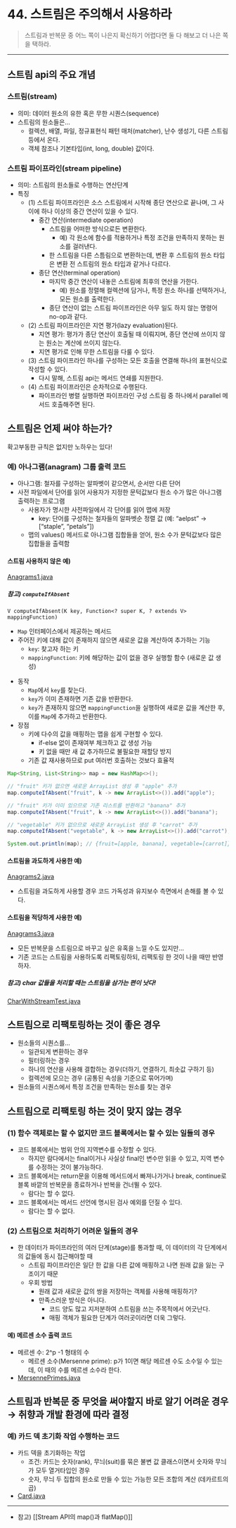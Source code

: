 # 44. 스트림은 주의해서 사용하라

>스트림과 반복문 중 어느 쪽이 나은지 확신하기 어렵다면 둘 다 해보고 더 나은 쪽을 택하라.

- - - 
## 스트림 api의 주요 개념
### 스트림(stream)
* 의미: 데이터 원소의 유한 혹은 무한 시퀀스(sequence)
* 스트림의 원소들은…
    * 컬렉션, 배열, 파일, 정규표현식 패턴 매처(matcher), 난수 생성기, 다른 스트림 등에서 온다.
    * 객체 참조나 기본타입(int, long, double) 값이다.
### 스트림 파이프라인(stream pipeline)
* 의미: 스트림의 원소들로 수행하는 연산단계
* 특징
  * (1) 스트림 파이프라인은 소스 스트림에서 시작해 종단 연산으로 끝나며, 그 사이에 하나 이상의 중간 연산이 있을 수 있다.
      * 중간 연산(intermediate operation)
          * 스트림을 어떠한 방식으로든 변환한다.
              * 예) 각 원소에 함수를 적용하거나 특정 조건을 만족하지 못하는 원소를 걸러낸다.
          * 한 스트림을 다른 스틈림으로 변환하는데, 변환 후 스트림의 원소 타입은 변환 전 스트림의 원소 타입과 같거나 다르다.
      * 종단 연산(terminal operation)
          * 마지막 중간 연산이 내놓은 스트림에 최후의 연산을 가한다.
              * 예) 원소를 정렬해 컬렉션에 담거나, 특정 원소 하나를 선택하거나, 모든 원소를 출력한다.
          * 종단 연산이 없는 스트림 파이프라인은 아무 일도 하지 않는 명령어 no-op과 같다.
  * (2) 스트림 파이프라인은 지연 평가(lazy evaluation)된다.
      * 지연 평가: 평가가 종단 연산이 호출될 때 이뤄지며, 종단 연산에 쓰이지 않는 원소는 계산에 쓰이지 않는다.
      * 지연 평가로 인해 무한 스트림을 다룰 수 있다.
  * (3) 스트림 파이프라인 하나를 구성하는 모든 호출을 연결해 하나의 표현식으로 작성할 수 있다.
      * 다시 말해, 스트림 api는 메서드 연쇄를 지원한다.
  * (4) 스트림 파이프라인은 순차적으로 수행된다.
      * 파이프라인 병렬 실행하면 파이프라인 구성 스트림 중 하나에서 parallel 메서드 호출해주면 된다.

## 스트림은 언제 써야 하는가?
확고부동한 규칙은 없지만 노하우는 있다!
### 예) 아나그램(anagram) 그룹 출력 코드
* 아나그램: 철자를 구성하는 알파벳이 같으면서, 순서만 다른 단어
* 사전 파일에서 단어를 읽어 사용자가 지정한 문턱값보다 원소 수가 많은 아나그램 출력하는 프로그램
    * 사용자가 명시한 사전파일에서 각 단어를 읽어 맵에 저장
        * key: 단어를 구성하는 철자들의 알파벳순 정렬 값 (예: “aelpst” → [“staple”, “petals”])
    * 맵의 values() 메서드로 아나그램 집합들을 얻어, 원소 수가 문턱값보다 많은 집합들을 출력함
#### 스트림 사용하지 않은 예)
[Anagrams1.java](..%2F..%2F..%2Fmain%2Fjava%2Fch07%2Fitem45%2FAnagrams1.java)
##### 참고) `computeIfAbsent`
```
V computeIfAbsent(K key, Function<? super K, ? extends V> mappingFunction)
```
* `Map` 인터페이스에서 제공하는 메서드
* 주어진 키에 대해 값이 존재하지 않으면 새로운 값을 계산하여 추가하는 기능
    - `key`: 찾고자 하는 키
    - `mappingFunction`: 키에 해당하는 값이 없을 경우 실행할 함수 (새로운 값 생성)
- 동작
    - `Map`에서 `key`를 찾는다.
    - `key`가 이미 존재하면 기존 값을 반환한다.
    - `key`가 존재하지 않으면 `mappingFunction`을 실행하여 새로운 값을 계산한 후, 이를 `Map`에 추가하고 반환한다.
- 장점
    - 키에 다수의 값을 매핑하는 맵을 쉽게 구현할 수 있다.
        - if-else 없이 존재여부 체크하고 값 생성 가능
        - 키 없을 때만 새 값 추가하므로 불필요한 재할당 방지
    - 기존 값 재사용하므로 put 여러번 호출하는 것보다 효율적
```java
Map<String, List<String>> map = new HashMap<>();

// "fruit" 키가 없으면 새로운 ArrayList 생성 후 "apple" 추가
map.computeIfAbsent("fruit", k -> new ArrayList<>()).add("apple");

// "fruit" 키가 이미 있으므로 기존 리스트를 반환하고 "banana" 추가
map.computeIfAbsent("fruit", k -> new ArrayList<>()).add("banana");

// "vegetable" 키가 없으므로 새로운 ArrayList 생성 후 "carrot" 추가
map.computeIfAbsent("vegetable", k -> new ArrayList<>()).add("carrot");

System.out.println(map); // {fruit=[apple, banana], vegetable=[carrot]}
```

#### 스트림을 과도하게 사용한 예)
[Anagrams2.java](..%2F..%2F..%2Fmain%2Fjava%2Fch07%2Fitem45%2FAnagrams2.java)
* 스트림을 과도하게 사용할 경우 코드 가독성과 유지보수 측면에서 손해를 볼 수 있다.

#### 스트림을 적당하게 사용한 예)
[Anagrams3.java](..%2F..%2F..%2Fmain%2Fjava%2Fch07%2Fitem45%2FAnagrams3.java)
* 모든 반복문을 스트림으로 바꾸고 싶은 유혹을 느낄 수도 있지만…
* 기존 코드는 스트림을 사용하도록 리팩토링하되, 리팩토링 한 것이 나을 때만 반영하자.
##### 참고) char 값들을 처리할 때는 스트림을 삼가는 편이 낫다!
[CharWithStreamTest.java](..%2F..%2F..%2Fmain%2Fjava%2Fch07%2Fitem45%2FCharWithStreamTest.java)

## 스트림으로 리팩토링하는 것이 좋은 경우
* 원소들의 시퀀스를...
    * 일관되게 변환하는 경우
    * 필터링하는 경우
    * 하나의 연산을 사용해 결합하는 경우(더하기, 연결하기, 최솟값 구하기 등)
    * 컬렉션에 모으는 경우 (공통된 속성을 기준으로 묶어가며)
* 원소들의 시퀀스에서 특정 조건을 만족하는 원소를 찾는 경우

## 스트림으로 리팩토링 하는 것이 맞지 않는 경우
### (1) 함수 객체로는 할 수 없지만 코드 블록에서는 할 수 있는 일들의 경우
* 코드 블록에서는 범위 안의 지역변수를 수정할 수 있다.
    * 하지만 람다에서는 final이거나 사실상 final인 변수만 읽을 수 있고, 지역 변수를 수정하는 것이 불가능하다.
* 코드 블록에서는 return문을 이용해 메서드에서 빠져나가거나 break, continue로 블록 바깥의 반복문을 종료하거나 반복을 건너뛸 수 있다.
    * 람다는 할 수 없다.
* 코드 블록에서는 메서드 선언에 명시된 검사 예외를 던질 수 있다.
    * 람다는 할 수 없다.

### (2) 스트림으로 처리하기 어려운 일들의 경우
* 한 데이터가 파이프라인의 여러 단계(stage)를 통과할 때, 이 데이터의 각 단계에서의 값들에 동시 접근해야할 때
    * 스트림 파이프라인은 일단 한 값을 다른 값에 매핑하고 나면 원래 값을 잃는 구조이기 때문
    * 우회 방법
        * 원래 값과 새로운 값의 쌍을 저장하는 객체를 사용해 매핑하기?
        * 만족스러운 방식은 아니다.
            * 코드 양도 많고 지저분하여 스트림을 쓰는 주목적에서 어긋난다.
            * 매핑 객체가 필요한 단계가 여러곳이라면 더욱 그렇다.
#### 예) 메르센 소수 출력 코드
* 메르센 수: 2^p -1 형태의 수
    * 메르센 소수(Mersenne prime): p가 1이면 해당 메르센 수도 소수일 수 있는데, 이 때의 수를 메르센 소수라 한다.
* [MersennePrimes.java](..%2F..%2F..%2Fmain%2Fjava%2Fch07%2Fitem45%2FMersennePrimes.java)

## 스트림과 반복문 중 무엇을 써야할지 바로 알기 어려운 경우 → 취향과 개발 환경에 따라 결정
### 예) 카드 덱 초기화 작업 수행하는 코드
* 카드 덱을 초기화하는 작업
    * 조건: 카드는 숫자(rank), 무늬(suit)를 묶은 불변 값 클래스이면서 숫자와 무늬가 모두 열거타입인 경우
    * 숫자, 무늬 두 집합의 원소로 만들 수 있는 가능한 모든 조합의 계산 (데카르트의 곱)
* [Card.java](..%2F..%2F..%2Fmain%2Fjava%2Fch07%2Fitem45%2FCard.java)

- - - 
* 참고) [[Stream API의 map()과 flatMap()]]


